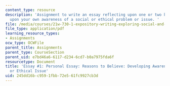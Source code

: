 ```yaml
---
content_type: resource
description: 'Assignment to write an essay reflecting upon one or two key influences
  upon your own awareness of a social or ethical problem or issue. '
file: /media/courses/21w-730-1-expository-writing-exploring-social-and-ethical-issues-through-film-and-print-fall-2002/245dd16bc9591fbb72e561fc9927cb3d_730socfa.pdf
file_type: application/pdf
learning_resource_types:
- Assignments
ocw_type: OCWFile
parent_title: Assignments
parent_type: CourseSection
parent_uid: e7bd46a6-6117-d234-6cd7-b0a7975fda6f
resourcetype: Document
title: 'Essay #1: Personal Essay: Reasons to Believe: Developing Awareness of a Social
  or Ethical Issue'
uid: 245dd16b-c959-1fbb-72e5-61fc9927cb3d
---
```

